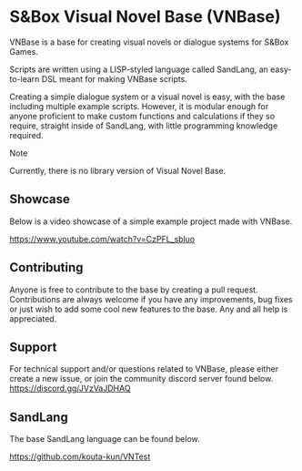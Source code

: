 # S&Box Visual Novel Base (VNBase)

VNBase is a base for creating visual novels or dialogue systems for S&Box Games.

Scripts are written using a LISP-styled language called SandLang, an easy-to-learn DSL meant for making VNBase scripts.

Creating a simple dialogue system or a visual novel is easy, with the base including multiple example scripts. However, it is modular enough for anyone proficient to make custom functions and calculations if they so require, straight inside of SandLang, with little programming knowledge required.

> [!NOTE]
> Currently, there is no library version of Visual Novel Base.

## Showcase

Below is a video showcase of a simple example project made with VNBase.

https://www.youtube.com/watch?v=CzPFL_sbluo

## Contributing

Anyone is free to contribute to the base by creating a pull request. Contributions are always welcome if you have any improvements, bug fixes or just wish to add some cool new features to the base. Any and all help is appreciated.

## Support

For technical support and/or questions related to VNBase, please either create a new issue, or join the community discord server found below.
https://discord.gg/JVzVaJDHAQ

## SandLang

The base SandLang language can be found below.

https://github.com/kouta-kun/VNTest
